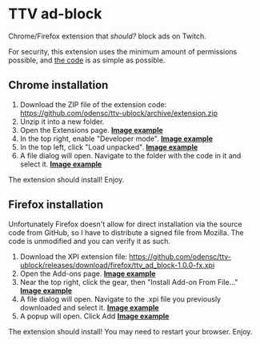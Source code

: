 # TTV ad-block

Chrome/Firefox extension that _should?_ block ads on Twitch.

For security, this extension uses the minimum amount of permissions possible, and [the code](https://github.com/odensc/ttv-ublock/blob/extension/background.js) is as simple as possible.

## Chrome installation

1. Download the ZIP file of the extension code: https://github.com/odensc/ttv-ublock/archive/extension.zip
2. Unzip it into a new folder.
3. Open the Extensions page. [**Image example**](https://i.imgur.com/ErYvch2.png)
4. In the top right, enable "Developer mode". [**Image example**](https://i.imgur.com/lhgY8KB.png)
5. In the top left, click "Load unpacked". [**Image example**](https://i.imgur.com/kjXCaFV.png)
6. A file dialog will open. Navigate to the folder with the code in it and select it. [**Image example**](https://i.imgur.com/I8ICXTD.png)

The extension should install! Enjoy.

## Firefox installation

Unfortunately Firefox doesn't allow for direct installation via the source code from GitHub, so I have to distribute a signed file from Mozilla. The code is unmodified and you can verify it as such.

1. Download the XPI extension file: https://github.com/odensc/ttv-ublock/releases/download/firefox/ttv_ad_block-1.0.0-fx.xpi
1. Open the Add-ons page. [**Image example**](https://i.imgur.com/HLpzdjN.png)
1. Near the top right, click the gear, then "Install Add-on From File..." [**Image example**](https://i.imgur.com/XSWqD1F.png)
1. A file dialog will open. Navigate to the .xpi file you previously downloaded and select it. [**Image example**](https://i.imgur.com/htkjdNf.png)
1. A popup will open. Click Add [**Image example**](https://i.imgur.com/FcdWXHU.png)

The extension should install! You may need to restart your browser. Enjoy.
